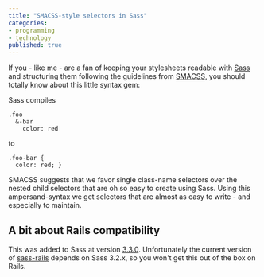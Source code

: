 ```yaml
---
title: "SMACSS-style selectors in Sass"
categories:
- programming
- technology
published: true
---
```

If you - like me - are a fan of keeping your stylesheets readable with [Sass](http://sass-lang.com) and structuring them following the guidelines from [SMACSS](http://smacss.com/), you should totally know about this little syntax gem:

<!--more-->

Sass compiles

    .foo
      &-bar
        color: red

to

    .foo-bar {
      color: red; }

SMACSS suggests that we favor single class-name selectors over the nested child selectors that are oh so easy to create using Sass. Using this ampersand-syntax we get selectors that are almost as easy to write - and especially to maintain.

## A bit about Rails compatibility

This was added to Sass at version [3.3.0](http://sass-lang.com/documentation/file.SASS_CHANGELOG.html#330_7_march_2014). Unfortunately the current version of [sass-rails](http://rubygems.org/gems/sass-rails) depends on Sass 3.2.x, so you won't get this out of the box on Rails.
